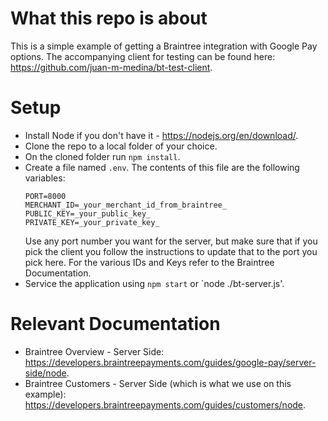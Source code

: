 # What this repo is about

This is a simple example of getting a Braintree integration with Google Pay options.
The accompanying client for testing can be found here: https://github.com/juan-m-medina/bt-test-client.

# Setup
- Install Node if you don't have it - https://nodejs.org/en/download/.
- Clone the repo to a local folder of your choice.
- On the cloned folder run ```npm install```.
- Create a file named ```.env```. The contents of this file are the following variables:
  ```
  PORT=8000
  MERCHANT_ID=_your_merchant_id_from_braintree_
  PUBLIC_KEY=_your_public_key_
  PRIVATE_KEY=_your_private_key_
  ```
  Use any port number you want for the server, but make sure that if you pick the client you follow the instructions to update that to the port you pick here.
  For the various IDs and Keys refer to the Braintree Documentation.
- Service the application using `npm start` or `node ./bt-server.js'.

# Relevant Documentation

- Braintree Overview - Server Side: https://developers.braintreepayments.com/guides/google-pay/server-side/node.
- Braintree Customers - Server Side (which is what we use on this example): https://developers.braintreepayments.com/guides/customers/node.